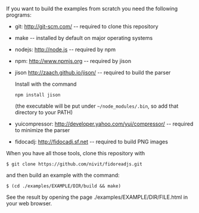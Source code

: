 If you want to build the examples from scratch you need the following programs:

  * git: http://git-scm.com/ -- required to clone this repository
  * make -- installed by default on major operating systems
  * nodejs: http://node.js -- required by npm
  * npm: http://www.npmjs.org -- required by jison
  * jison http://zaach.github.io/jison/ -- required to build the parser

    Install with the command
    
      `npm install jison`

      (the executable will be put under `~/node_modules/.bin`, so add that
       directory to your PATH)

  * yuicompressor: http://developer.yahoo.com/yui/compressor/ -- required to
    minimize the parser

  * fidocadj: http://fidocadj.sf.net -- required to build PNG images

When you have all those tools, clone this repository with

  `$ git clone https://github.com/nivit/fidoreadjs.git`

and then build an example with the command:

  `$ (cd ./examples/EXAMPLE/DIR/build && make)`

See the result by opening the page ./examples/EXAMPLE/DIR/FILE.html in your
web browser.
